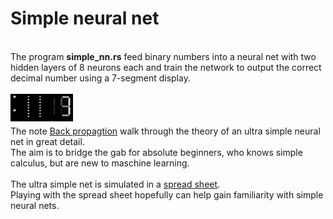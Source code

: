 # Simple neural net

\
The program **simple_nn.rs** feed binary numbers into a neural net with two hidden layers of 8 neurons each and train the network to output the correct decimal number using a 7-segment display.
\
\
<img src="/latex/images/bin_to_7_seg.gif?raw=true" align="left"> 
\
\
\
The note [Back propagtion](./blob/master/latex/Back_propagation.pdf) walk through the theory of an ultra simple neural net in great detail. 
\
The aim is to bridge the gab for absolute beginners, who knows simple calculus, but are new to maschine learning.
\
\
The ultra simple net is simulated in a [spread sheet](./Simple_Neural_Net.ods).
\
Playing with the spread sheet hopefully can help gain familiarity with simple neural nets.
